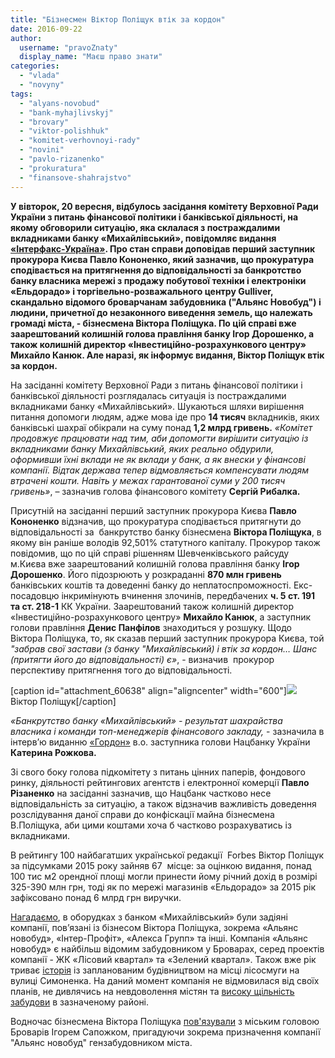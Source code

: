 ```yaml
---
title: "Бізнесмен Віктор Поліщук втік за кордон"
date: 2016-09-22
author: 
  username: "pravoZnaty"
  display_name: "Маєш право знати"
categories: 
  - "vlada"
  - "novyny"
tags: 
  - "alyans-novobud"
  - "bank-myhajlivskyj"
  - "brovary"
  - "viktor-polishhuk"
  - "komitet-verhovnoyi-rady"
  - "novini"
  - "pavlo-rizanenko"
  - "prokuratura"
  - "finansove-shahrajstvo"
---
```


**У вівторок, 20 вересня, відбулось засідання комітету Верховної Ради України з питань фінансової політики і банківської діяльності, на якому обговорили ситуацію, яка склалася з постраждалими вкладниками банку «Михайлівський», повідомляє видання [«Інтерфакс-Україна»](http://interfax.com.ua/news/general/371422.html). Про стан справи доповідав перший заступник прокурора Києва Павло Кононенко, який зазначив, що прокуратура сподівається на притягнення до відповідальності за банкротство банку власника мережі з продажу побутової техніки і електроніки «Ельдорадо» і торгівельно-розважального центру Gulliver, скандально відомого броварчанам забудовника ("Альянс Новобуд") і людини, причетної до незаконного виведення земель, що належать громаді міста, - бізнесмена Віктора Поліщука. По цій справі вже заарештований колишній голова правління банку Ігор Дорошенко, а також колишній директор «Інвестиційно-розрахункового центру» Михайло Канюк. Але наразі, як інформує видання, Віктор Поліщук втік за кордон.**

На засіданні комітету Верховної Ради з питань фінансової політики і банківської діяльності розглядалась ситуація із постраждалими вкладниками банку «Михайлівський». Шукаються шляхи вирішення питання допомоги людям, адже мова іде про **14 тисяч** вкладників, яких банківські шахраї обікрали на суму понад **1,2 млрд гривень.** _«Комітет продовжує працювати над тим, аби допомогти вирішити ситуацію із вкладниками банку Михайлівський, яких реально обдурили, оформивши їхні вклади не як вклади у банк, а як внески у фінансові компанії. Відтак держава тепер відмовляється компенсувати людям втрачені кошти. Навіть у межах гарантованої суми у 200 тисяч гривень»_, – зазначив голова фінансового комітету **Сергій Рибалка.**

Присутній на засіданні перший заступник прокурора Києва **Павло Кононенко** відзначив, що прокуратура сподівається притягнути до відповідальності за  банкрутство банку бізнесмена **Віктора Поліщука**, в якому він раніше володів 92,501% статутного капіталу. Прокурор також повідомив, що по цій справі рішенням Шевченківського райсуду м.Києва вже заарештований колишній голова правління банку **Ігор Дорошенко**. Його підозрюють у розкраданні **870 млн гривень** банківських коштів та доведенні банку до неплатоспроможності. Екс-посадовцю інкримінують вчинення злочинів, передбачених **ч. 5 ст. 191 та ст. 218-1** КК України. Заарештований також колишній директор «Інвестиційно-розрахункового центру» **Михайло Канюк**, а заступник голови правління **Денис Панфілов** знаходиться у розшуку. Щодо Віктора Поліщука, то, як сказав перший заступник прокурора Києва, той _"забрав свої застави (з банку "Михайлівський) і втік за кордон… Шанс (притягти його до відповідальності) є»_, - визначив  прокурор перспективу притягнення того до відповідальності.

\[caption id="attachment\_60638" align="aligncenter" width="600"\][![](https://mpz.brovary.org/wp-content/uploads/2016/09/poliscuk0111.jpg)](https://mpz.brovary.org/wp-content/uploads/2016/09/poliscuk0111.jpg) Віктор Поліщук\[/caption\]

_«Банкрутство банку «Михайлівський» - результат шахрайства власника і команди топ-менеджерів фінансового закладу,_ - зазначила в інтерв’ю виданню [«Гордон»](http://gordonua.com/publications/io-zamglavy-nbu-rozhkova-pik-infliatsii-my-perezhili-eto-bylo-strashnoe-vremia-teper-nuzhny-reformy-142389.html) в.о. заступника голови Нацбанку України **Катерина Рожкова.**

Зі свого боку голова підкомітету з питань цінних паперів, фондового ринку, діяльності рейтингових агентств і електронної комерції **Павло Різаненко** на засіданні зазначив, що Нацбанк частково несе відповідальність за ситуацію, а також відзначив важливість доведення розслідування даної справи до конфіскації майна бізнесмена В.Поліщука, аби цими коштами хоча б частково розрахуватись із вкладниками.

В рейтингу 100 найбагатших української редакції  Forbes Віктор Поліщук за підсумками 2015 року зайняв 67  місце: за оцінкою видання, понад 100 тис м2 орендної площі могли принести йому річний дохід в розмірі 325-390 млн грн, тоді як по мережі магазинів «Ельдорадо» за 2015 рік зафіксовано понад 6 млрд грн виручки.

[Нагадаємо](https://mpz.brovary.org/biznes-struktury-viktora-polishhuka-fiktyvno-pogasyly-svoyi-kredytni-zobov-yazannya-minfin/), в оборудках з банком «Михайлівський» були задіяні компанії, пов’язані із бізнесом Віктора Поліщука, зокрема «Альянс новобуд», «Інтер-Профіт», «Алекса Групп» та інші. Компанія «Альянс новобуд» є найбільш відомим забудовником у Броварах, серед проектів компанії - ЖК «Лісовий квартал» та «Зелений квартал». Також вже рік триває [історія](https://mpz.brovary.org/49464-2/) із запланованим будівництвом на місці лісосмуги на вулиці Симоненка. На даний момент компанія не відмовилася від своїх планів, не дивлячись на невдоволення містян та [високу щільність забудови](https://mpz.brovary.org/zabuduvaty-nemozhlyvo-zberegty/) в зазначеному районі.

Водночас бізнесмена Віктора Поліщука [пов'язували](https://mpz.brovary.org/politychnyj-fenomen-igorya-sapozhka-chastyna-tretya-mistsevi-vybory-2015-roku-plany-na-revansh-i-novyj-pokrovytel/) з міським головою Броварів Ігорем Сапожком, пригадуючи зокрема призначення компанії "Альянс новобуд" гензабудовником міста.
